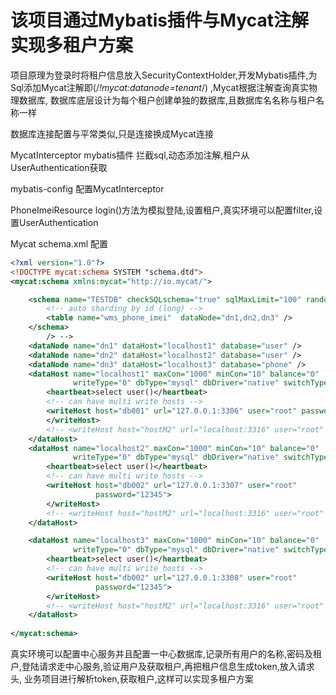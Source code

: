 # 该项目通过Mybatis插件与Mycat注解实现多租户方案

项目原理为登录时将租户信息放入SecurityContextHolder,开发Mybatis插件,为Sql添加Mycat注解即(/*!mycat:datanode=tenant*/) ,Mycat根据注解查询真实物理数据库,
数据库底层设计为每个租户创建单独的数据库,且数据库名名称与租户名称一样


数据库连接配置与平常类似,只是连接换成Mycat连接

MycatInterceptor mybatis插件 拦截sql,动态添加注解,租户从UserAuthentication获取

mybatis-config 配置MycatInterceptor 
 
PhoneImeiResource login()方法为模拟登陆,设置租户,真实环境可以配置filter,设置UserAuthentication

Mycat schema.xml 配置
```xml
<?xml version="1.0"?>
<!DOCTYPE mycat:schema SYSTEM "schema.dtd">
<mycat:schema xmlns:mycat="http://io.mycat/">

	<schema name="TESTDB" checkSQLschema="true" sqlMaxLimit="100" randomDataNode="dn1">
		<!-- auto sharding by id (long) -->
		<table name="wms_phone_imei"  dataNode="dn1,dn2,dn3" />
	</schema>
		/> -->
	<dataNode name="dn1" dataHost="localhost1" database="user" />
	<dataNode name="dn2" dataHost="localhost2" database="user" />
	<dataNode name="dn3" dataHost="localhost3" database="phone" />
	<dataHost name="localhost1" maxCon="1000" minCon="10" balance="0"
			  writeType="0" dbType="mysql" dbDriver="native" switchType="1"  slaveThreshold="100">
		<heartbeat>select user()</heartbeat>
		<!-- can have multi write hosts -->
		<writeHost host="db001" url="127.0.0.1:3306" user="root" password="12345">
		</writeHost>
		<!-- <writeHost host="hostM2" url="localhost:3316" user="root" password="123456"/> -->
	</dataHost>
	<dataHost name="localhost2" maxCon="1000" minCon="10" balance="0"
			  writeType="0" dbType="mysql" dbDriver="native" switchType="1"  slaveThreshold="100">
		<heartbeat>select user()</heartbeat>
		<!-- can have multi write hosts -->
		<writeHost host="db002" url="127.0.0.1:3307" user="root"
				   password="12345">
		</writeHost>
		<!-- <writeHost host="hostM2" url="localhost:3316" user="root" password="123456"/> -->
	</dataHost>

	<dataHost name="localhost3" maxCon="1000" minCon="10" balance="0"
			  writeType="0" dbType="mysql" dbDriver="native" switchType="1"  slaveThreshold="100">
		<heartbeat>select user()</heartbeat>
		<!-- can have multi write hosts -->
		<writeHost host="db002" url="127.0.0.1:3308" user="root"
				   password="12345">
		</writeHost>
		<!-- <writeHost host="hostM2" url="localhost:3316" user="root" password="123456"/> -->
	</dataHost>
	
</mycat:schema>
```

真实环境可以配置中心服务并且配置一中心数据库,记录所有用户的名称,密码及租户,登陆请求走中心服务,验证用户及获取租户,再把租户信息生成token,放入请求头,
业务项目进行解析token,获取租户,这样可以实现多租户方案